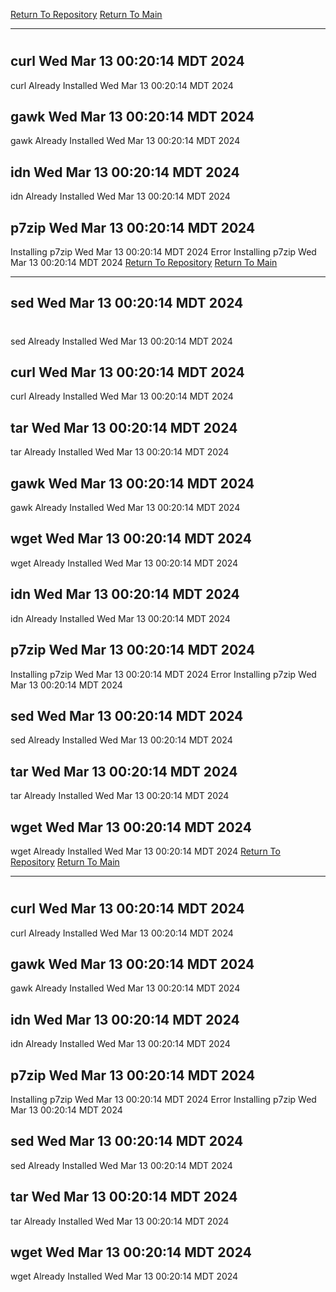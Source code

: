 [Return To Repository](https://github.com/DigitalWarrior/piholeparser/)
[Return To Main](https://github.com/DigitalWarrior/piholeparser/blob/master/RecentRunLogs/Mainlog.md)
____________________________________
# 
## curl Wed Mar 13 00:20:14 MDT 2024
curl Already Installed Wed Mar 13 00:20:14 MDT 2024
## gawk Wed Mar 13 00:20:14 MDT 2024
gawk Already Installed Wed Mar 13 00:20:14 MDT 2024
## idn Wed Mar 13 00:20:14 MDT 2024
idn Already Installed Wed Mar 13 00:20:14 MDT 2024
## p7zip Wed Mar 13 00:20:14 MDT 2024
Installing p7zip Wed Mar 13 00:20:14 MDT 2024
Error Installing p7zip Wed Mar 13 00:20:14 MDT 2024
[Return To Repository](https://github.com/DigitalWarrior/piholeparser/)
[Return To Main](https://github.com/DigitalWarrior/piholeparser/blob/master/RecentRunLogs/Mainlog.md)
____________________________________
## sed Wed Mar 13 00:20:14 MDT 2024
# 
sed Already Installed Wed Mar 13 00:20:14 MDT 2024
## curl Wed Mar 13 00:20:14 MDT 2024
curl Already Installed Wed Mar 13 00:20:14 MDT 2024
## tar Wed Mar 13 00:20:14 MDT 2024
tar Already Installed Wed Mar 13 00:20:14 MDT 2024
## gawk Wed Mar 13 00:20:14 MDT 2024
gawk Already Installed Wed Mar 13 00:20:14 MDT 2024
## wget Wed Mar 13 00:20:14 MDT 2024
wget Already Installed Wed Mar 13 00:20:14 MDT 2024
## idn Wed Mar 13 00:20:14 MDT 2024
idn Already Installed Wed Mar 13 00:20:14 MDT 2024
## p7zip Wed Mar 13 00:20:14 MDT 2024
Installing p7zip Wed Mar 13 00:20:14 MDT 2024
Error Installing p7zip Wed Mar 13 00:20:14 MDT 2024
## sed Wed Mar 13 00:20:14 MDT 2024
sed Already Installed Wed Mar 13 00:20:14 MDT 2024
## tar Wed Mar 13 00:20:14 MDT 2024
tar Already Installed Wed Mar 13 00:20:14 MDT 2024
## wget Wed Mar 13 00:20:14 MDT 2024
wget Already Installed Wed Mar 13 00:20:14 MDT 2024
[Return To Repository](https://github.com/DigitalWarrior/piholeparser/)
[Return To Main](https://github.com/DigitalWarrior/piholeparser/blob/master/RecentRunLogs/Mainlog.md)
____________________________________
# 
## curl Wed Mar 13 00:20:14 MDT 2024
curl Already Installed Wed Mar 13 00:20:14 MDT 2024
## gawk Wed Mar 13 00:20:14 MDT 2024
gawk Already Installed Wed Mar 13 00:20:14 MDT 2024
## idn Wed Mar 13 00:20:14 MDT 2024
idn Already Installed Wed Mar 13 00:20:14 MDT 2024
## p7zip Wed Mar 13 00:20:14 MDT 2024
Installing p7zip Wed Mar 13 00:20:14 MDT 2024
Error Installing p7zip Wed Mar 13 00:20:14 MDT 2024
## sed Wed Mar 13 00:20:14 MDT 2024
sed Already Installed Wed Mar 13 00:20:14 MDT 2024
## tar Wed Mar 13 00:20:14 MDT 2024
tar Already Installed Wed Mar 13 00:20:14 MDT 2024
## wget Wed Mar 13 00:20:14 MDT 2024
wget Already Installed Wed Mar 13 00:20:14 MDT 2024
